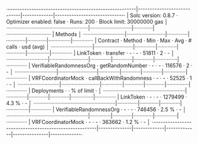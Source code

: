 ·------------------------------------------------------|----------------------------|-------------|-----------------------------·
|                 Solc version: 0.8.7                  ·  Optimizer enabled: false  ·  Runs: 200  ·  Block limit: 30000000 gas  │
·······················································|····························|·············|······························
|  Methods                                                                                                                      │
····························|··························|··············|·············|·············|···············|··············
|  Contract                 ·  Method                  ·  Min         ·  Max        ·  Avg        ·  # calls      ·  usd (avg)  │
····························|··························|··············|·············|·············|···············|··············
|  LinkToken                ·  transfer                ·           -  ·          -  ·      51811  ·            2  ·          -  │
····························|··························|··············|·············|·············|···············|··············
|  VerifiableRandomnessOrg  ·  getRandomNumber         ·           -  ·          -  ·     116576  ·            2  ·          -  │
····························|··························|··············|·············|·············|···············|··············
|  VRFCoordinatorMock       ·  callBackWithRandomness  ·           -  ·          -  ·      52525  ·            1  ·          -  │
····························|··························|··············|·············|·············|···············|··············
|  Deployments                                         ·                                          ·  % of limit   ·             │
·······················································|··············|·············|·············|···············|··············
|  LinkToken                                           ·           -  ·          -  ·    1279499  ·        4.3 %  ·          -  │
·······················································|··············|·············|·············|···············|··············
|  VerifiableRandomnessOrg                             ·           -  ·          -  ·     746456  ·        2.5 %  ·          -  │
·······················································|··············|·············|·············|···············|··············
|  VRFCoordinatorMock                                  ·           -  ·          -  ·     363662  ·        1.2 %  ·          -  │
·------------------------------------------------------|--------------|-------------|-------------|---------------|-------------·